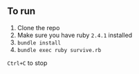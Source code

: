 ## To run

1. Clone the repo
2. Make sure you have ruby `2.4.1` installed
3. `bundle install`
4. `bundle exec ruby survive.rb`

`Ctrl+C` to stop
